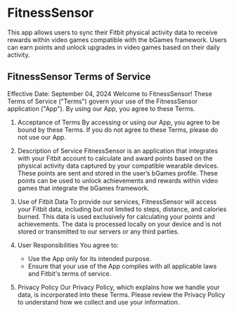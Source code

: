 # FitnessSensor
This app allows users to sync their Fitbit physical activity data to receive rewards within video games compatible with the bGames framework. Users can earn points and unlock upgrades in video games based on their daily activity.

## FitnessSensor Terms of Service
Effective Date: September 04, 2024
Welcome to FitnessSensor! These Terms of Service ("Terms") govern your use of the FitnessSensor application ("App"). By using our App, you agree to these Terms.
1. Acceptance of Terms
By accessing or using our App, you agree to be bound by these Terms. If you do not agree to these Terms, please do not use our App.

2. Description of Service
FitnessSensor is an application that integrates with your Fitbit account to calculate and award points based on the physical activity data captured by your compatible wearable devices. These points are sent and stored in the user’s bGames profile. These points can be used to unlock achievements and rewards within video games that integrate the bGames framework.

3. Use of Fitbit Data
To provide our services, FitnessSensor will access your Fitbit data, including but not limited to steps, distance, and calories burned. This data is used exclusively for calculating your points and achievements. The data is processed locally on your device and is not stored or transmitted to our servers or any third parties.

4. User Responsibilities
You agree to:
    * Use the App only for its intended purpose.
    * Ensure that your use of the App complies with all applicable laws and Fitbit's terms of service.

5. Privacy Policy
Our Privacy Policy, which explains how we handle your data, is incorporated into these Terms. Please review the Privacy Policy to understand how we collect and use your information.
